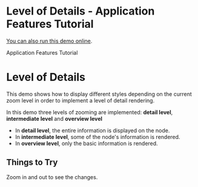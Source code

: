 <!--
 //////////////////////////////////////////////////////////////////////////////
 // @license
 // This file is part of yFiles for HTML 2.5.0.3.
 // Use is subject to license terms.
 //
 // Copyright (c) 2000-2023 by yWorks GmbH, Vor dem Kreuzberg 28,
 // 72070 Tuebingen, Germany. All rights reserved.
 //
 //////////////////////////////////////////////////////////////////////////////
-->
# Level of Details - Application Features Tutorial

[You can also run this demo online](https://live.yworks.com/demos/03-tutorial-application-features/level-of-detail-style/index.html).

Application Features Tutorial

# Level of Details

This demo shows how to display different styles depending on the current zoom level in order to implement a level of detail rendering.

In this demo three levels of zooming are implemented: **detail level**, **intermediate level** and **overview level**

- In **detail level**, the entire information is displayed on the node.
- In **intermediate level**, some of the node's information is rendered.
- In **overview level**, only the basic information is rendered.

## Things to Try

Zoom in and out to see the changes.

